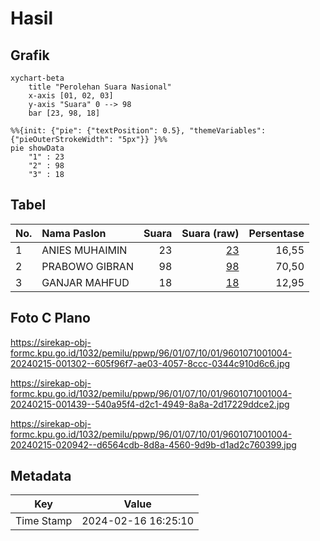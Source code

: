 # Hasil

## Grafik

```mermaid
xychart-beta
    title "Perolehan Suara Nasional"
    x-axis [01, 02, 03]
    y-axis "Suara" 0 --> 98
    bar [23, 98, 18]
```

```mermaid
%%{init: {"pie": {"textPosition": 0.5}, "themeVariables": {"pieOuterStrokeWidth": "5px"}} }%%
pie showData
    "1" : 23
    "2" : 98
    "3" : 18
```

## Tabel

| No. | Nama Paslon    | Suara | Suara (raw) | Persentase |
|:--- |:-------------- | -----:| -----------:| ----------:|
| 1   | ANIES MUHAIMIN | 23    | [23][p-1]   | 16,55      |
| 2   | PRABOWO GIBRAN | 98    | [98][p-2]   | 70,50      |
| 3   | GANJAR MAHFUD  | 18    | [18][p-3]   | 12,95      |


[p-1]: https://github.com/gigit-pemilu/pemilu-2024/blob/main/pilpres/hitung-suara/sub/96-papua-barat-daya/sub/01-sorong/sub/07-aimas/sub/1001-aimas/sub/004-tps/sub/paslon-1.txt
[p-2]: https://github.com/gigit-pemilu/pemilu-2024/blob/main/pilpres/hitung-suara/sub/96-papua-barat-daya/sub/01-sorong/sub/07-aimas/sub/1001-aimas/sub/004-tps/sub/paslon-2.txt
[p-3]: https://github.com/gigit-pemilu/pemilu-2024/blob/main/pilpres/hitung-suara/sub/96-papua-barat-daya/sub/01-sorong/sub/07-aimas/sub/1001-aimas/sub/004-tps/sub/paslon-3.txt

## Foto C Plano

https://sirekap-obj-formc.kpu.go.id/1032/pemilu/ppwp/96/01/07/10/01/9601071001004-20240215-001302--605f96f7-ae03-4057-8ccc-0344c910d6c6.jpg

https://sirekap-obj-formc.kpu.go.id/1032/pemilu/ppwp/96/01/07/10/01/9601071001004-20240215-001439--540a95f4-d2c1-4949-8a8a-2d17229ddce2.jpg

https://sirekap-obj-formc.kpu.go.id/1032/pemilu/ppwp/96/01/07/10/01/9601071001004-20240215-020942--d6564cdb-8d8a-4560-9d9b-d1ad2c760399.jpg


## Metadata

| Key        | Value               |
| ---------- | ------------------- |
| Time Stamp | 2024-02-16 16:25:10 |



